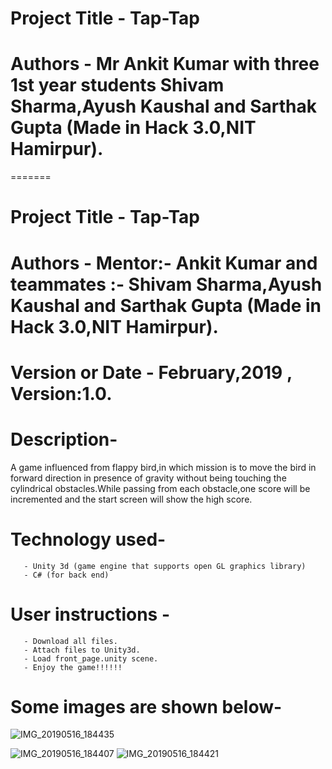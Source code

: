 # Project Title - Tap-Tap
# Authors - Mr Ankit Kumar with three 1st year students Shivam Sharma,Ayush Kaushal and Sarthak Gupta (Made in Hack 3.0,NIT Hamirpur).
=======
   # Project Title - Tap-Tap
# Authors - Mentor:- Ankit Kumar and teammates :- Shivam Sharma,Ayush Kaushal and Sarthak Gupta (Made in Hack 3.0,NIT Hamirpur).
# Version or Date - February,2019 , Version:1.0.
# Description-
A game influenced from flappy bird,in which mission is to move the bird in forward direction in presence of gravity without being touching the cylindrical obstacles.While passing from each obstacle,one score will be incremented and the start screen will show the high score.
# Technology used-
       - Unity 3d (game engine that supports open GL graphics library)
       - C# (for back end)  
# User instructions - 
       - Download all files.
       - Attach files to Unity3d.
       - Load front_page.unity scene.
       - Enjoy the game!!!!!!    
# Some images are shown below-
![IMG_20190516_184435](https://user-images.githubusercontent.com/45414198/57857334-80f52180-780c-11e9-8476-9dd830faa536.jpg)

![IMG_20190516_184407](https://user-images.githubusercontent.com/45414198/57857347-8bafb680-780c-11e9-8fda-ef04b2f7c0bf.jpg)
![IMG_20190516_184421](https://user-images.githubusercontent.com/45414198/57857348-8c484d00-780c-11e9-927f-de6a3318a7f4.jpg)
